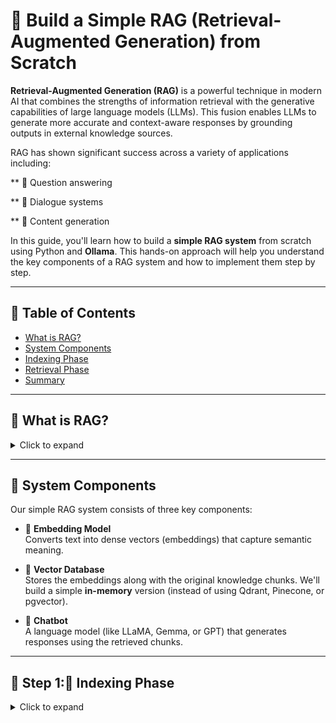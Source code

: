 # 🧠 Build a Simple RAG (Retrieval-Augmented Generation) from Scratch
**Retrieval-Augmented Generation (RAG)** is a powerful technique in modern AI that combines the strengths of information retrieval with the generative capabilities of large language models (LLMs). This fusion enables LLMs to generate more accurate and context-aware responses by grounding outputs in external knowledge sources.

RAG has shown significant success across a variety of applications including:

** 🧾 Question answering

** 💬 Dialogue systems

** 📝 Content generation

In this guide, you'll learn how to build a **simple RAG system** from scratch using Python and **Ollama**. This hands-on approach will help you understand the key components of a RAG system and how to implement them step by step.

---

## 📑 Table of Contents

- [What is RAG?](#what-is-rag)
- [System Components](#system-components)
- [Indexing Phase](#indexing-phase)
- [Retrieval Phase](#retrieval-phase)
- [Summary](#summary)

---

## 🤔 What is RAG?

<details>
<summary>Click to expand</summary>

**Retrieval-Augmented Generation (RAG)** combines:

- 🔍 A **retrieval model**: Fetches relevant information from external sources like databases or documents.
- 🤖 A **language model**: Generates answers based on the retrieved data.

This method is widely used in:
- ✅ Question answering
- ✅ Dialogue systems
- ✅ Content generation

RAG variants include:
- **Graph RAG**
- **Hybrid RAG**
- **Hierarchical RAG**

</details>

---

## 🧱 System Components

Our simple RAG system consists of three key components:

- 🔧 **Embedding Model**  
  Converts text into dense vectors (embeddings) that capture semantic meaning.

- 💾 **Vector Database**  
  Stores the embeddings along with the original knowledge chunks. We'll build a simple **in-memory** version (instead of using Qdrant, Pinecone, or pgvector).

- 🤖 **Chatbot**  
  A language model (like LLaMA, Gemma, or GPT) that generates responses using the retrieved chunks.

---

## 🧭 Step 1:🧊 Indexing Phase

<details>
<summary>Click to expand</summary>

The **indexing phase** is the first step in RAG. Here's what it does:

1. Breaks the dataset into small chunks (sentences, paragraphs, etc.)
2. Generates a vector (embedding) for each chunk
3. Stores the chunk and its embedding in the vector database

🔍 **Example:**

```text
| Chunk                                               | Embedding Vector              |
|-----------------------------------------------------|-------------------------------|
| Italy and France produce over 40% of world’s wine.  | [0.1, 0.04, -0.34, 0.21, ...] |
| Taj Mahal in India is made entirely of marble.      | [-0.12, 0.03, 0.9, -0.1, ...] |
| 90% of the world’s fresh water is in Antarctica.    | [-0.02, 0.6, -0.54, 0.03, ...] |


These vectors allow semantic search, where instead of exact keyword matching, we retrieve based on vector similarity.

➕ **Vector Similarity** 
To find relevant chunks, we calculate the cosine similarity between the query vector and stored vectors.

**Cosine similarity formula:**
**cosine_similarity = A • B / (||A|| * ||B||)**

## 🔍 Step 2: Retrieval Phase
In the retrieval phase:

1 - A user **query** is provided.

2- An **embedding** is generated for the query.

3 - We compare this query vector with stored vectors using cosine similarity.

4 - **The top N most relevant chunks** are selected as context.

5 - These chunks are passed to the language model to generate the final **response**.

### Retrival Workflow
[User Query] ➡ [Query Embedding] ➡ [Compare to Vector DB] ➡ [Top N Chunks] ➡ [Chatbot Output]

## 🧠 Next Steps
After building the basic system, you can experiment with:

* Adding real vector databases like Qdrant or Pinecone.

* Using Hybrid RAG by combining keyword search + semantic search.

* Implementing Hierarchical RAG for more structured documents.

* Expanding to multilingual RAG with appropriate models

## 🚀 Summary
This guide demonstrated how to build a simple RAG system using:

Embeddings for semantic understanding

In-memory vector database

A language model to generate rich responses

With just a few components, you can create a system that makes your LLMs more accurate, reliable, and context-aware. 🔍🤖
